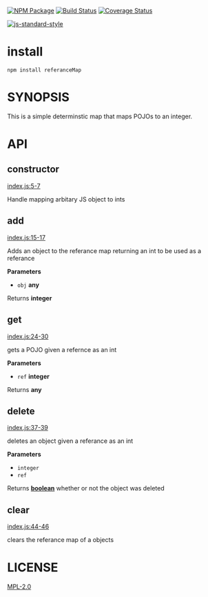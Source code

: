 [![NPM Package](https://img.shields.io/npm/v/reference-map.svg?style=flat-square)](https://www.npmjs.org/package/reference-map)
[![Build Status](https://img.shields.io/travis/wanderer/referanceMap.svg?branch=master&style=flat-square)](https://travis-ci.org/wanderer/referanceMap)
[![Coverage Status](https://img.shields.io/coveralls/wanderer/referanceMap.svg?style=flat-square)](https://coveralls.io/wanderer/referanceMap)

[![js-standard-style](https://cdn.rawgit.com/feross/standard/master/badge.svg)](https://github.com/feross/standard)  

# install
`npm install referanceMap`

# SYNOPSIS 
This is a simple determinstic map that maps POJOs to an integer.

# API

## constructor

[index.js:5-7](https://github.com/wanderer/referanceMap/blob/59a99b6e465120b17057b03bebda1ea33087fb45/index.js#L5-L7 "Source code on GitHub")

Handle mapping arbitary JS object to ints

## add

[index.js:15-17](https://github.com/wanderer/referanceMap/blob/59a99b6e465120b17057b03bebda1ea33087fb45/index.js#L15-L17 "Source code on GitHub")

Adds an object to the referance map returning an int to be used as a
referance

**Parameters**

-   `obj` **any** 

Returns **integer** 

## get

[index.js:24-30](https://github.com/wanderer/referanceMap/blob/59a99b6e465120b17057b03bebda1ea33087fb45/index.js#L24-L30 "Source code on GitHub")

gets a POJO given a refernce as an int

**Parameters**

-   `ref` **integer** 

Returns **any** 

## delete

[index.js:37-39](https://github.com/wanderer/referanceMap/blob/59a99b6e465120b17057b03bebda1ea33087fb45/index.js#L37-L39 "Source code on GitHub")

deletes an object given a referance as an int

**Parameters**

-   `integer`  
-   `ref`  

Returns **[boolean](https://developer.mozilla.org/en-US/docs/Web/JavaScript/Reference/Global_Objects/Boolean)** whether or not the object was deleted

## clear

[index.js:44-46](https://github.com/wanderer/referanceMap/blob/59a99b6e465120b17057b03bebda1ea33087fb45/index.js#L44-L46 "Source code on GitHub")

clears the referance map of a objects

# LICENSE
[MPL-2.0](https://tldrlegal.com/license/mozilla-public-license-2.0-(mpl-2))
